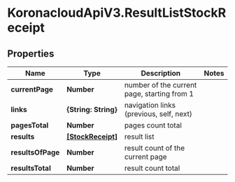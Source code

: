 # KoronacloudApiV3.ResultListStockReceipt

## Properties
Name | Type | Description | Notes
------------ | ------------- | ------------- | -------------
**currentPage** | **Number** | number of the current page, starting from 1 | 
**links** | **{String: String}** | navigation links (previous, self, next) | 
**pagesTotal** | **Number** | pages count total | 
**results** | [**[StockReceipt]**](StockReceipt.md) | result list | 
**resultsOfPage** | **Number** | result count of the current page | 
**resultsTotal** | **Number** | result count total | 


